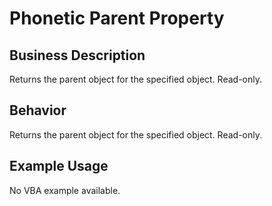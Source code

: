 # Phonetic Parent Property

## Business Description
Returns the parent object for the specified object. Read-only.

## Behavior
Returns the parent object for the specified object. Read-only.

## Example Usage
No VBA example available.